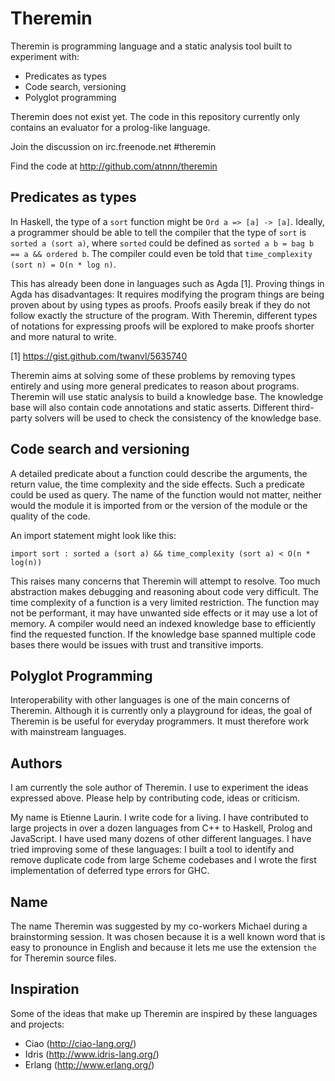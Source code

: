 # Theremin

Theremin is programming language and a static analysis tool built to
experiment with:

* Predicates as types
* Code search, versioning
* Polyglot programming

Theremin does not exist yet. The code in this repository currently
only contains an evaluator for a prolog-like language.

Join the discussion on irc.freenode.net #theremin

Find the code at http://github.com/atnnn/theremin

## Predicates as types

In Haskell, the type of a `sort` function might be `Ord a => [a] ->
[a]`. Ideally, a programmer should be able to tell the compiler that
the type of `sort` is `sorted a (sort a)`, where `sorted` could
be defined as `sorted a b = bag b == a && ordered b`. The compiler
could even be told that `time_complexity (sort n) = O(n * log n)`.

This has already been done in languages such as Agda [1]. Proving
things in Agda has disadvantages: It requires modifying the program
things are being proven about by using types as proofs. Proofs easily
break if they do not follow exactly the structure of the program. With
Theremin, different types of notations for expressing proofs will be
explored to make proofs shorter and more natural to write.

[1] https://gist.github.com/twanvl/5635740

Theremin aims at solving some of these problems by removing types
entirely and using more general predicates to reason about
programs. Theremin will use static analysis to build a knowledge base.
The knowledge base will also contain code annotations and static
asserts. Different third-party solvers will be used to check the
consistency of the knowledge base.

## Code search and versioning

A detailed predicate about a function could describe the arguments,
the return value, the time complexity and the side effects. Such a
predicate could be used as query. The name of the function would not
matter, neither would the module it is imported from or the version of
the module or the quality of the code.

An import statement might look like this:

`import sort : sorted a (sort a) && time_complexity (sort a) < O(n * log(n))`

This raises many concerns that Theremin will attempt to resolve. Too
much abstraction makes debugging and reasoning about code very
difficult. The time complexity of a function is a very limited
restriction. The function may not be performant, it may have unwanted
side effects or it may use a lot of memory. A compiler would need an
indexed knowledge base to efficiently find the requested function. If
the knowledge base spanned multiple code bases there would be issues
with trust and transitive imports.

## Polyglot Programming

Interoperability with other languages is one of the main concerns of
Theremin. Although it is currently only a playground for ideas, the
goal of Theremin is be useful for everyday programmers. It must
therefore work with mainstream languages.

## Authors

I am currently the sole author of Theremin. I use to experiment the ideas
expressed above. Please help by contributing code, ideas or criticism.

My name is Etienne Laurin. I write code for a living. I have
contributed to large projects in over a dozen languages from C++ to
Haskell, Prolog and JavaScript. I have used many dozens of other
different languages. I have tried improving some of these languages: I
built a tool to identify and remove duplicate code from large Scheme
codebases and I wrote the first implementation of deferred type errors
for GHC.

## Name

The name Theremin was suggested by my co-workers Michael during a
brainstorming session. It was chosen because it is a well known word
that is easy to pronounce in English and because it lets me use the
extension `the` for Theremin source files.

## Inspiration

Some of the ideas that make up Theremin are inspired by these
languages and projects:

* Ciao (http://ciao-lang.org/)
* Idris (http://www.idris-lang.org/)
* Erlang (http://www.erlang.org/)